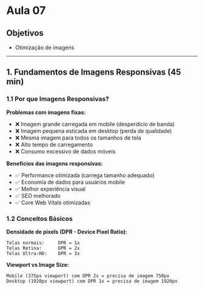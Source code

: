# Aula 07

## Objetivos

- Otimização de imagens

---

## 1. Fundamentos de Imagens Responsivas (45 min)

### 1.1 Por que Imagens Responsivas?

**Problemas com imagens fixas:**

- ❌ Imagem grande carregada em mobile (desperdício de banda)
- ❌ Imagem pequena esticada em desktop (perda de qualidade)
- ❌ Mesma imagem para todos os tamanhos de tela
- ❌ Alto tempo de carregamento
- ❌ Consumo excessivo de dados móveis

**Benefícios das imagens responsivas:**

- ✅ Performance otimizada (carrega tamanho adequado)
- ✅ Economia de dados para usuários mobile
- ✅ Melhor experiência visual
- ✅ SEO melhorado
- ✅ Core Web Vitals otimizadas

### 1.2 Conceitos Básicos

**Densidade de pixels (DPR - Device Pixel Ratio):**
```
Telas normais:     DPR = 1x
Telas Retina:      DPR = 2x
Telas Ultra-HD:    DPR = 3x
```

**Viewport vs Image Size:**
```
Mobile (375px viewport) com DPR 2x = precisa de imagem 750px
Desktop (1920px viewport) com DPR 1x = precisa de imagem 1920px
```